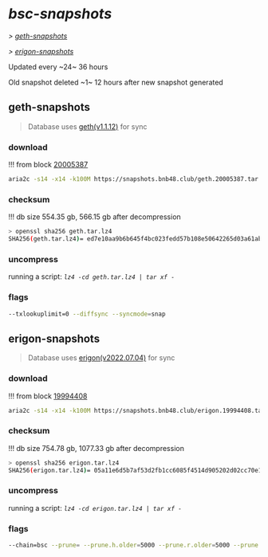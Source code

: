 # *bsc-snapshots*


*\> [geth-snapshots](#geth-snapshots)*

*\> [erigon-snapshots](#erigon-snapshots)*

Updated every ~24~ 36 hours

Old snapshot deleted ~1~ 12 hours after new snapshot generated

## geth-snapshots


> Database uses [geth(v1.1.12)](https://github.com/bnb-chain/bsc/releases/tag/v1.1.12) for sync


### download

<!-- begin_geth -->

!!! from block [20005387](https://bscscan.com/block/20005387)
```bash
aria2c -s14 -x14 -k100M https://snapshots.bnb48.club/geth.20005387.tar.lz4 -o geth.tar.lz4
```


### checksum


!!! db size 554.35 gb, 566.15 gb after decompression
```bash
> openssl sha256 geth.tar.lz4
SHA256(geth.tar.lz4)= ed7e10aa9b6b645f4bc023fedd57b108e50642265d03a61aba69a163d48ec179
```

<!-- end_geth -->

### uncompress


running a script: _`lz4 -cd geth.tar.lz4 | tar xf -`_


### flags


```bash
--txlookuplimit=0 --diffsync --syncmode=snap
```


## erigon-snapshots


> Database uses [erigon(v2022.07.04)](https://github.com/ledgerwatch/erigon/releases/tag/v2022.07.04) for sync


### download

<!-- begin_erigon -->

!!! from block [19994408](https://bscscan.com/block/19994408)
```bash
aria2c -s14 -x14 -k100M https://snapshots.bnb48.club/erigon.19994408.tar.lz4 -o erigon.tar.lz4
```


### checksum


!!! db size 754.78 gb, 1077.33 gb after decompression
```bash
> openssl sha256 erigon.tar.lz4
SHA256(erigon.tar.lz4)= 05a11e6d5b7af53d2fb1cc6085f4514d905202d02cc70e170a8fc26fcd3144e4
```

<!-- end_erigon -->

### uncompress


running a script: _`lz4 -cd erigon.tar.lz4 | tar xf -`_


### flags


```bash
--chain=bsc --prune= --prune.h.older=5000 --prune.r.older=5000 --prune.t.older=5000 --prune.c.older=5000 --db.pagesize=16k
```
